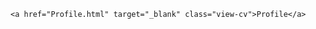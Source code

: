 <html lang="en">

<head>
    <meta charset="UTF-8">
    <meta name="viewport" content="width=device-width, initial-scale=1.0">
    <title>Root</title>
    <link rel="stylesheet" href="Profile.css">
</head>

<body>
    

    <a href="Profile.html" target="_blank" class="view-cv">Profile</a>

</body>

</html>
